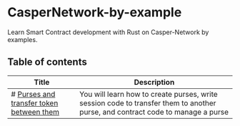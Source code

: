 # CasperNetwork-by-example
Learn Smart Contract development with Rust on Casper-Network by examples.

## Table of contents

| Title                                                                                                                                    	| Description                                                                                                                    	|
|------------------------------------------------------------------------------------------------------------------------------------------	|--------------------------------------------------------------------------------------------------------------------------------	|
| # [Purses and transfer token between them](https://github.com/k3rn3lpanicc/CasperNetwork-by-example/blob/main/Purses%26TransferToken.md) 	| You will learn how to create purses, write session code to transfer them to another purse, and contract code to manage a purse 	|
